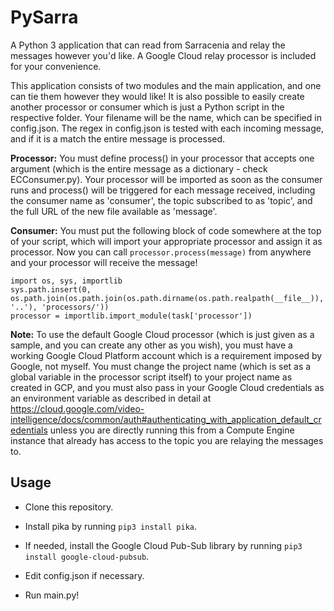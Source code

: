 # PySarra

A Python 3 application that can read from Sarracenia and relay the messages however you'd like. A Google Cloud relay processor is included for your convenience.

This application consists of two modules and the main application, and one can tie them however they would like! It is also possible to easily create another processor or consumer which is just a Python script in the respective folder. Your filename will be the name, which can be specified in config.json. The regex in config.json is tested with each incoming message, and if it is a match the entire message is processed.

**Processor:** You must define process() in your processor that accepts one argument (which is the entire message as a dictionary - check ECConsumer.py). Your processor will be imported as soon as the consumer runs and process() will be triggered for each message received, including the consumer name as 'consumer', the topic subscribed to as 'topic', and the full URL of the new file available as 'message'.

**Consumer:** You must put the following block of code somewhere at the top of your script, which will import your appropriate processor and assign it as processor. Now you can call `processor.process(message)` from anywhere and your processor will receive the message!

~~~~
import os, sys, importlib
sys.path.insert(0, os.path.join(os.path.join(os.path.dirname(os.path.realpath(__file__)), '..'), 'processors/'))
processor = importlib.import_module(task['processor'])
~~~~

**Note:** To use the default Google Cloud processor (which is just given as a sample, and you can create any other as you wish), you must have a working Google Cloud Platform account which is a requirement imposed by Google, not myself. You must change the project name (which is set as a global variable in the processor script itself) to your project name as created in GCP, and you must also pass in your Google Cloud credentials as an environment variable as described in detail at https://cloud.google.com/video-intelligence/docs/common/auth#authenticating_with_application_default_credentials unless you are directly running this from a Compute Engine instance that already has access to the topic you are relaying the messages to.

## Usage

- Clone this repository.

- Install pika by running `pip3 install pika`.

- If needed, install the Google Cloud Pub-Sub library by running `pip3 install google-cloud-pubsub`.

- Edit config.json if necessary.

- Run main.py!

